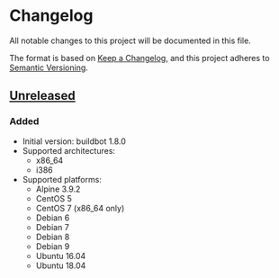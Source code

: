 # Changelog
All notable changes to this project will be documented in this file.

The format is based on [Keep a Changelog](https://keepachangelog.com/en/1.0.0/),
and this project adheres to [Semantic Versioning](https://semver.org/spec/v2.0.0.html).

## [Unreleased]
### Added
- Initial version: buildbot 1.8.0
- Supported architectures:
  - x86_64
  - i386
- Supported platforms:
  - Alpine 3.9.2
  - CentOS 5
  - CentOS 7 (x86_64 only)
  - Debian 6
  - Debian 7
  - Debian 8
  - Debian 9
  - Ubuntu 16.04
  - Ubuntu 18.04

[Unreleased]: https://github.com/cjolowicz/docker-buildbot-worker/commits/master
